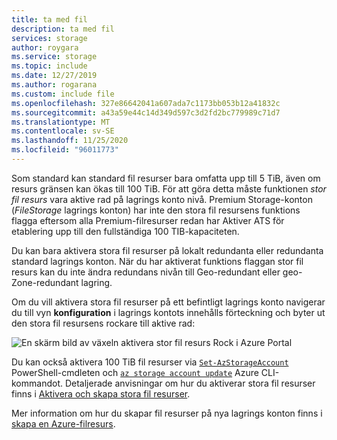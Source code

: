 ```yaml
---
title: ta med fil
description: ta med fil
services: storage
author: roygara
ms.service: storage
ms.topic: include
ms.date: 12/27/2019
ms.author: rogarana
ms.custom: include file
ms.openlocfilehash: 327e86642041a607ada7c1173bb053b12a41832c
ms.sourcegitcommit: a43a59e44c14d349d597c3d2fd2bc779989c71d7
ms.translationtype: MT
ms.contentlocale: sv-SE
ms.lasthandoff: 11/25/2020
ms.locfileid: "96011773"
---
```

Som standard kan standard fil resurser bara omfatta upp till 5 TiB, även om resurs gränsen kan ökas till 100 TiB. För att göra detta måste funktionen *stor fil resurs* vara aktive rad på lagrings konto nivå. Premium Storage-konton (*FileStorage* lagrings konton) har inte den stora fil resursens funktions flagga eftersom alla Premium-filresurser redan har Aktiver ATS för etablering upp till den fullständiga 100 TIB-kapaciteten.

Du kan bara aktivera stora fil resurser på lokalt redundanta eller redundanta standard lagrings konton. När du har aktiverat funktions flaggan stor fil resurs kan du inte ändra redundans nivån till Geo-redundant eller geo-Zone-redundant lagring.

Om du vill aktivera stora fil resurser på ett befintligt lagrings konto navigerar du till vyn **konfiguration** i lagrings kontots innehålls förteckning och byter ut den stora fil resursens rockare till aktive rad:

![En skärm bild av växeln aktivera stor fil resurs Rock i Azure Portal](media/storage-files-tiers-enable-large-shares/enable-lfs-0.png)

Du kan också aktivera 100 TiB fil resurser via [`Set-AzStorageAccount`](/powershell/module/az.storage/set-azstorageaccount) PowerShell-cmdleten och [`az storage account update`](/cli/azure/storage/account#az-storage-account-update) Azure CLI-kommandot. Detaljerade anvisningar om hur du aktiverar stora fil resurser finns i [Aktivera och skapa stora fil resurser](../articles/storage/files/storage-files-how-to-create-large-file-share.md).

Mer information om hur du skapar fil resurser på nya lagrings konton finns i [skapa en Azure-filresurs](../articles/storage/files/storage-how-to-create-file-share.md).